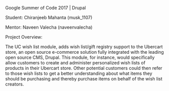 Google Summer of Code 2017 | Drupal

Student: Chiranjeeb Mahanta (musk_1107)

Mentor: Naveen Valecha (naveenvalecha)

Project Overview:

The UC wish list module, adds wish list/gift registry support to the Ubercart store, an open source e-commerce solution fully integrated with the leading open source CMS, Drupal. This module, for instance, would specifically allow customers to create and administer personalized wish lists of products in their Ubercart store. Other potential customers could then refer to those wish lists to get a better understanding about what items they should be purchasing and thereby purchase items on behalf of the wish list creators.
